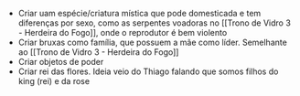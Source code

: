 - Criar uam espécie/criatura mística que pode domesticada e tem diferenças por sexo, como as serpentes voadoras no [[Trono de Vidro 3 - Herdeira do Fogo]], onde o reprodutor é bem violento
- Criar bruxas como família, que possuem a mãe como líder. Semelhante ao [[Trono de Vidro 3 - Herdeira do Fogo]]
- Criar objetos de poder
- Criar rei das flores. Ideia veio do Thiago falando que somos filhos do king (rei) e da rose